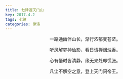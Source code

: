 ```yaml
---
title: 七律游天门山
key: 2017.4.2
tags: 七律
categories: 律诗
---
```


<p align="center">一路通幽伴山长，渐行浓郁变苍茫。
</p>
<p align="center">听风解梦神仙影，看日请禅烟烛香。
</p>
<p align="center">心有悟时皆清静，缘无来处却慌张。
</p>
<p align="center">凡尘不解空之意，登上天门问帝王。
</p>

